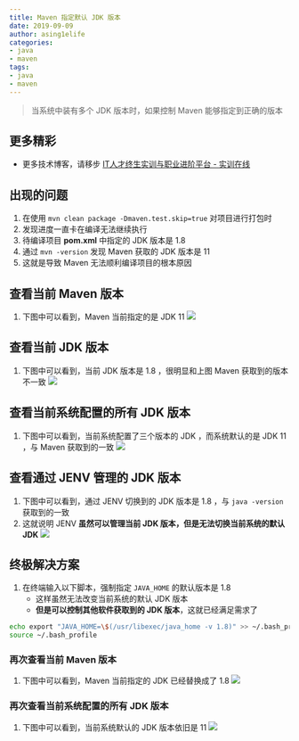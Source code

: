 ```yaml
---
title: Maven 指定默认 JDK 版本
date: 2019-09-09
author: asing1elife
categories:
- java
- maven
tags:
- java
- maven
---
```

> 当系统中装有多个 JDK 版本时，如果控制 Maven 能够指定到正确的版本  

## 更多精彩
*  更多技术博客，请移步 [IT人才终生实训与职业进阶平台 - 实训在线](https://shixun.online)

## 出现的问题
1. 在使用 `mvn clean package -Dmaven.test.skip=true` 对项目进行打包时
2. 发现进度一直卡在编译无法继续执行
3. 待编译项目 **pom.xml** 中指定的 JDK 版本是 1.8
4. 通过 `mvn -version` 发现 Maven 获取的 JDK 版本是 11
5. 这就是导致 Maven 无法顺利编译项目的根本原因

## 查看当前 Maven 版本
1. 下图中可以看到，Maven 当前指定的是 JDK 11
![](http://asing1elife.com/sources/images/6FDB39A4-AF1D-4EFD-8734-E0FED1A4E6CE.png)

## 查看当前 JDK 版本
1. 下图中可以看到，当前 JDK 版本是 1.8 ，很明显和上图 Maven 获取到的版本不一致
![](http://asing1elife.com/sources/images/4636ED4B-EBAD-4B22-9782-069BB65FDBDA.png)

## 查看当前系统配置的所有 JDK 版本
1. 下图中可以看到，当前系统配置了三个版本的 JDK ，而系统默认的是 JDK 11 ，与 Maven 获取到的一致
![](http://asing1elife.com/sources/images/36A7ECC2-E4E2-4798-B3C7-2C35FD0213F2.png)

## 查看通过 JENV 管理的 JDK 版本
1. 下图中可以看到，通过 JENV 切换到的 JDK 版本是 1.8 ，与 `java -version` 获取到的一致
2. 这就说明 JENV **虽然可以管理当前 JDK 版本，但是无法切换当前系统的默认 JDK**
![](http://asing1elife.com/sources/images/359F97F9-E2BD-43C4-B63A-D7EC9671EDBC.png)

## 终极解决方案
1. 在终端输入以下脚本，强制指定 `JAVA_HOME` 的默认版本是 1.8
	* 这样虽然无法改变当前系统的默认 JDK 版本
	* **但是可以控制其他软件获取到的 JDK 版本**，这就已经满足需求了

```sh
echo export "JAVA_HOME=\$(/usr/libexec/java_home -v 1.8)" >> ~/.bash_profile
source ~/.bash_profile
```

### 再次查看当前 Maven 版本
1. 下图中可以看到，Maven 当前指定的 JDK 已经替换成了 1.8
![](http://asing1elife.com/sources/images/B82376B6-0416-4126-9311-9E822D5274F8.png)

### 再次查看当前系统配置的所有 JDK 版本
1. 下图中可以看到，当前系统默认的 JDK 版本依旧是 11
![](http://asing1elife.com/sources/images/7A882EC9-D4A6-44BA-91B4-68E9E7D65C22.png)
